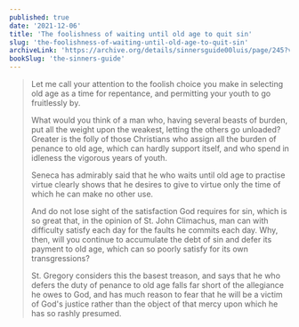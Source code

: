 ```yaml
---
published: true
date: '2021-12-06'
title: 'The foolishness of waiting until old age to quit sin'
slug: 'the-foolishness-of-waiting-until-old-age-to-quit-sin'
archiveLink: 'https://archive.org/details/sinnersguide00luis/page/245?view=theater'
bookSlug: 'the-sinners-guide'
---
```


> Let me call your attention to the foolish choice you make in selecting old age as a time for repentance, and permitting your youth to go fruitlessly by.
> 
> What would you think of a man who, having several beasts of burden, put all the weight upon the weakest, letting the others go unloaded? Greater is the folly of those Christians who assign all the burden of penance to old age, which can hardly support itself, and who spend in idleness the vigorous years of youth.
> 
> Seneca has admirably said that he who waits until old age to practise virtue clearly shows that he desires to give to virtue only the time of which he can make no other use.
> 
> And do not lose sight of the satisfaction God requires for sin, which is so great that, in the opinion of St. John Climachus, man can with difficulty satisfy each day for the faults he commits each day. Why, then, will you continue to accumulate the debt of sin and defer its payment to old age, which can so poorly satisfy for its own transgressions?
> 
> St. Gregory considers this the basest treason, and says that he who defers the duty of penance to old age falls far short of the allegiance he owes to God, and has much reason to fear that he will be a victim of God's justice rather than the object of that mercy upon which he has so rashly presumed.